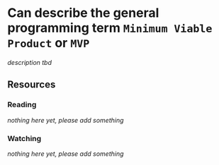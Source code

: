 # Can describe the general programming term `Minimum Viable Product` or `MVP`

_description tbd_

## Resources

### Reading

_nothing here yet, please add something_

### Watching

_nothing here yet, please add something_
